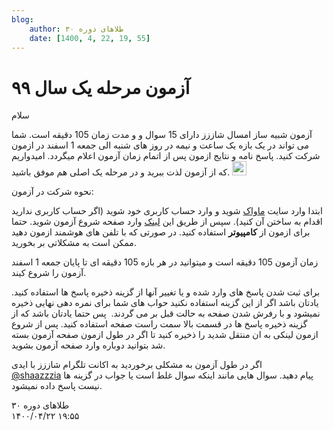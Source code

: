 ```yaml
---
blog:
    author: طلاهای دوره ۳۰
    date: [1400, 4, 22, 19, 55]
---
```

# آزمون مرحله یک سال ۹۹

<div class="cnt">
<p>سلام</p>

<p>آزمون شبیه ساز امسال شاززز دارای 15 سوال و و مدت زمان 105 دقیقه است. شما می تواند در یک بازه یک ساعت و نیمه در روز های شنبه الی جمعه 1 اسفند در ازمون شرکت کنید. پاسخ نامه و نتایج ازمون پس از اتمام زمان آزمون اعلام میگردد. امیدواریم که از آزمون لذت ببرید و در مرحله یک اصلی هم موفق باشید. <img alt="smiley" height="23" src="https://blog.ir/media/script/ckeditor/4.12.1/plugins/smiley/images/regular_smile.png" title="smiley" width="23"/></p>

<p>نحوه شرکت در آزمون:</p>
<p>ابتدا وارد سایت <a href="https://mavak.shaazzz.ir">ماواک</a> شوید و وارد حساب کاربری خود شوید (اگر حساب کاربری ندارید اقدام به ساختن آن کنید). سپس از طریق این <a href="https://mavak.shaazzz.ir/quiz/shaazzz/marhale1-shaazzz-dore30/virtual">لینک</a> وارد صفحه شروع آزمون شوید. حتما برای ازمون از <strong>کامپیوتر</strong> استفاده کنید. در صورتی که با تلفن های هوشمند ازمون دهید ممکن است به مشکلاتی بر بخورید. </p>

<p>زمان آزمون 105 دقیقه است و میتوانید در هر بازه 105 دقیقه ای تا پایان جمعه 1 اسفند آزمون را شروع کیند.</p>

<p>برای ثبت شدن پاسخ های وارد شده و یا تغییر آنها از گزینه ذخیره پاسخ ها استفاده کنید. یادتان باشد اگر از این گزینه استفاده نکنید حواب های شما برای نمره دهی نهایی ذخیره نمیشود و با رفرش شدن صفحه به حالت قبل بر می گردند.  پس حتما یادتان باشد که از گزینه ذخیره پاسخ ها در قسمت بالا سمت راست صفحه استفاده کنید. پس از شروع ازمون لینکی به ان منتقل شدید را ذخیره کنید تا اگر در طول ازمون صفحه آزمون بسته شد بتوانید دوباره وارد صفحه آزمون بشوید.</p>

<p>اگر در طول آزمون به مشکلی برخوردید به اکانت تلگرام شاززز با ایدی <a href="https://t.me/shaazzzia">@shaazzzia</a> پیام دهید. سوال هایی مانند اینکه سوال غلط است یا جواب در گزینه ها نیست پاسخ داده نمیشود.</p>

</div>

<div class="blog-info">
    <div class="blog-author">طلاهای دوره ۳۰</div>
    <div class="blog-date">۱۴۰۰/۰۴/۲۲ ۱۹:۵۵</div>
</div>

